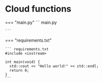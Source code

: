# Cloud functions

=== "main.py"
    ``` main.py

    ```

=== "requirements.txt"

    ``` requirements.txt
    #include <iostream>

    int main(void) {
      std::cout << "Hello world!" << std::endl;
      return 0;
    }
    ```